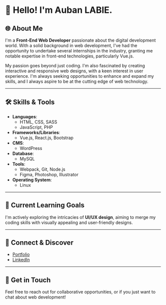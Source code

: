 # 👋 **Hello! I'm Auban LABIE.**


## 🌐 **About Me**

I'm a **Front-End Web Developer** passionate about the digital development world. With a solid background in web development, I've had the opportunity to undertake several internships in the industry, granting me notable expertise in front-end technologies, particularly Vue.js.

My passion goes beyond just coding. I'm also fascinated by creating interactive and responsive web designs, with a keen interest in user experience. I'm always seeking opportunities to enhance and expand my skills, and I always aspire to be at the cutting edge of web technology.

---

## 🛠 **Skills & Tools**

- **Languages**: 
  - HTML, CSS, SASS
  - JavaScript, PHP
- **Frameworks/Libraries**: 
  - Vue.js, React.js, Bootstrap
- **CMS**: 
  - WordPress
- **Database**: 
  - MySQL
- **Tools**: 
  - Webpack, Git, Node.js
  - Figma, Photoshop, Illustrator
- **Operating System**: 
  - Linux

---

## 🌱 **Current Learning Goals**

I'm actively exploring the intricacies of **UI/UX design**, aiming to merge my coding skills with visually appealing and user-friendly designs.

---

## 🔗 **Connect & Discover**

- [Portfolio](https://aubanlabie.com)
- [LinkedIn](https://www.linkedin.com/in/aubanlabie/)

---

## 📩 **Get in Touch**

Feel free to reach out for collaborative opportunities, or if you just want to chat about web development!
